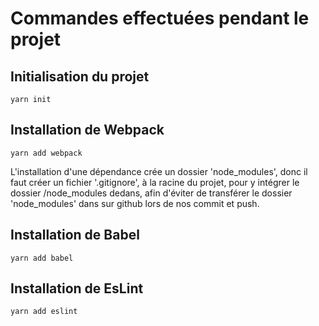 # Commandes effectuées pendant le projet

## Initialisation du projet
`yarn init`

## Installation de Webpack
`yarn add webpack`

L'installation d'une dépendance crée un dossier 'node_modules', donc il faut créer un fichier '.gitignore', à la racine du projet, pour y intégrer le dossier /node_modules dedans, afin d'éviter de transférer le dossier 'node_modules' dans sur github lors de nos commit et push.

## Installation de Babel
`yarn add babel`

## Installation de EsLint
`yarn add eslint`
